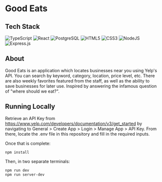 <h1> Good Eats </h1>

## Tech Stack
  ![TypeScript](https://img.shields.io/badge/TypeScript-007ACC?style=for-the-badge&logo=typescript&logoColor=white)
  ![React](https://img.shields.io/badge/react-%2320232a.svg?style=for-the-badge&logo=react&logoColor=%2361DAFB)
  ![PostgreSQL](https://img.shields.io/badge/PostgreSQL-316192?style=for-the-badge&logo=postgresql&logoColor=white)
  ![HTML5](https://img.shields.io/badge/html5-%23E34F26.svg?style=for-the-badge&logo=html5&logoColor=white)
  ![CSS3](https://img.shields.io/badge/css3-%231572B6.svg?style=for-the-badge&logo=css3&logoColor=white)
  ![NodeJS](https://img.shields.io/badge/node.js-6DA55F?style=for-the-badge&logo=node.js&logoColor=white)
  ![Express.js](https://img.shields.io/badge/express.js-%23404d59.svg?style=for-the-badge&logo=express&logoColor=%2361DAFB)

## About
Good Eats is an application which locates businesses near you using Yelp's API. You can search by keyword, category, location, price level, etc. There are also weekly favorites featured from the staff, as well as the ability to save businesses for later use. Inspired by answering the infamous question of "where should we eat?".

## Running Locally
Retrieve an API Key from https://www.yelp.com/developers/documentation/v3/get_started by navigating to General > Create App > Login > Manage App > API Key. From there, locate the .env file in this repository and fill in the required inputs.

Once that is complete:
```
npm install
```
Then, in two separate terminals:
```
npm run dev
npm run server-dev
```
